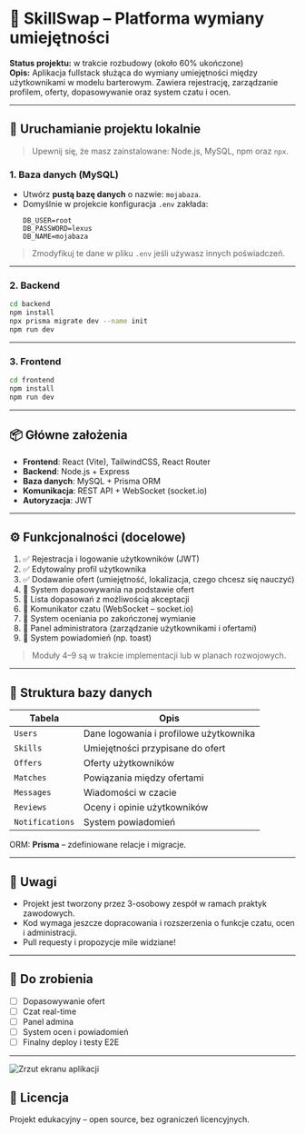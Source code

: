 
# 🔁 SkillSwap – Platforma wymiany umiejętności

**Status projektu:** w trakcie rozbudowy (około 60% ukończone)  
**Opis:** Aplikacja fullstack służąca do wymiany umiejętności między użytkownikami w modelu barterowym. Zawiera rejestrację, zarządzanie profilem, oferty, dopasowywanie oraz system czatu i ocen.

---

## 🚀 Uruchamianie projektu lokalnie

> Upewnij się, że masz zainstalowane: Node.js, MySQL, npm oraz `npx`.

### 1. Baza danych (MySQL)
- Utwórz **pustą bazę danych** o nazwie: `mojabaza`.
- Domyślnie w projekcie konfiguracja `.env` zakłada:
  ```env
  DB_USER=root
  DB_PASSWORD=lexus
  DB_NAME=mojabaza
  ```

> Zmodyfikuj te dane w pliku `.env` jeśli używasz innych poświadczeń.

---

### 2. Backend

```bash
cd backend
npm install
npx prisma migrate dev --name init
npm run dev
```

---

### 3. Frontend

```bash
cd frontend
npm install
npm run dev
```

---

## 📦 Główne założenia

- **Frontend**: React (Vite), TailwindCSS, React Router
- **Backend**: Node.js + Express
- **Baza danych**: MySQL + Prisma ORM
- **Komunikacja**: REST API + WebSocket (socket.io)
- **Autoryzacja**: JWT

---

## ⚙️ Funkcjonalności (docelowe)

1. ✅ Rejestracja i logowanie użytkowników (JWT)  
2. ✅ Edytowalny profil użytkownika  
3. ✅ Dodawanie ofert (umiejętność, lokalizacja, czego chcesz się nauczyć)  
4. 🔄 System dopasowywania na podstawie ofert  
5. 🔄 Lista dopasowań z możliwością akceptacji  
6. 🔄 Komunikator czatu (WebSocket – socket.io)  
7. 🔄 System oceniania po zakończonej wymianie  
8. 🔄 Panel administratora (zarządzanie użytkownikami i ofertami)  
9. 🔄 System powiadomień (np. toast)

> Moduły 4–9 są w trakcie implementacji lub w planach rozwojowych.

---

## 🧩 Struktura bazy danych

| Tabela        | Opis                                      |
|---------------|-------------------------------------------|
| `Users`       | Dane logowania i profilowe użytkownika    |
| `Skills`      | Umiejętności przypisane do ofert           |
| `Offers`      | Oferty użytkowników                       |
| `Matches`     | Powiązania między ofertami                |
| `Messages`    | Wiadomości w czacie                       |
| `Reviews`     | Oceny i opinie użytkowników               |
| `Notifications` | System powiadomień                      |

ORM: **Prisma** – zdefiniowane relacje i migracje.

---

## 📌 Uwagi

- Projekt jest tworzony przez 3-osobowy zespół w ramach praktyk zawodowych.
- Kod wymaga jeszcze dopracowania i rozszerzenia o funkcje czatu, ocen i administracji.
- Pull requesty i propozycje mile widziane!

---

## 🧠 Do zrobienia

- [ ] Dopasowywanie ofert
- [ ] Czat real-time
- [ ] Panel admina
- [ ] System ocen i powiadomień
- [ ] Finalny deploy i testy E2E

---

![Zrzut ekranu aplikacji]([https://i.imgur.com/nazwaTwojegoObrazka.png](https://lh3.google.com/u/0/d/152nzkg3-HYUIIoA2pQ-a…TPuSzYNu1=w1920-h1031-iv1?auditContext=forDisplay))



## 📄 Licencja

Projekt edukacyjny – open source, bez ograniczeń licencyjnych.
